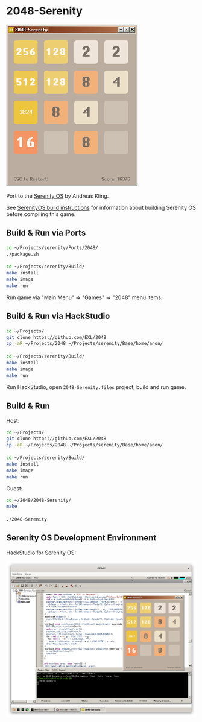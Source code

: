 2048-Serenity
=============

![2048-Serenity Serenity OS Screenshot](../image/2048-Serenity-Screenshot.png)

Port to the [Serenity OS](https://github.com/SerenityOS/serenity) by Andreas Kling.

See [SerenityOS build instructions](https://github.com/SerenityOS/serenity/blob/master/Documentation/BuildInstructions.md) for information about building Serenity OS before compiling this game.

## Build & Run via Ports

```sh
cd ~/Projects/serenity/Ports/2048/
./package.sh

cd ~/Projects/serenity/Build/
make install
make image
make run
```

Run game via "Main Menu" => "Games" => "2048" menu items.

## Build & Run via HackStudio

```sh
cd ~/Projects/
git clone https://github.com/EXL/2048
cp -aR ~/Projects/2048 ~/Projects/serenity/Base/home/anon/

cd ~/Projects/serenity/Build/
make install
make image
make run
```

Run HackStudio, open `2048-Serenity.files` project, build and run game.

## Build & Run

Host:

```sh
cd ~/Projects/
git clone https://github.com/EXL/2048
cp -aR ~/Projects/2048 ~/Projects/serenity/Base/home/anon/

cd ~/Projects/serenity/Build/
make install
make image
make run
```

Guest:

```sh
cd ~/2048/2048-Serenity/
make

./2048-Serenity
```

## Serenity OS Development Environment

HackStudio for Serenity OS:

![HackStudio for Serenity OS Screenshot](../image/HackStudio-Screenshot.png)
